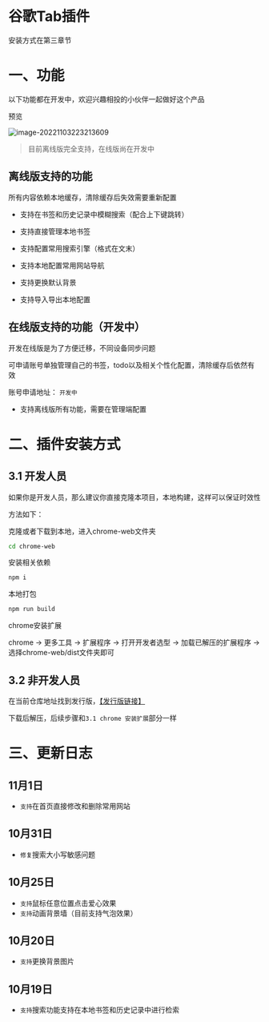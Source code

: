 # 谷歌Tab插件

安装方式在第三章节

# 一、功能

以下功能都在开发中，欢迎兴趣相投的小伙伴一起做好这个产品

预览

![image-20221103223213609](D:\Code\chrome-navigation-plugin\images\效果图.png)

> 目前离线版完全支持，在线版尚在开发中

## 离线版支持的功能

所有内容依赖本地缓存，清除缓存后失效需要重新配置

* 支持在书签和历史记录中模糊搜索（配合上下键跳转）

* 支持直接管理本地书签
* 支持配置常用搜索引擎（格式在文末）
* 支持本地配置常用网站导航
* 支持更换默认背景
* 支持导入导出本地配置

## 在线版支持的功能（开发中）

开发在线版是为了方便迁移，不同设备同步问题

可申请账号单独管理自己的书签，todo以及相关个性化配置，清除缓存后依然有效

账号申请地址： `开发中`

* 支持离线版所有功能，需要在管理端配置

# 二、插件安装方式

## 3.1 开发人员

如果你是开发人员，那么建议你直接克隆本项目，本地构建，这样可以保证时效性

方法如下：

克隆或者下载到本地，进入chrome-web文件夹

```bash
cd chrome-web
```

安装相关依赖

```bash
npm i
```

本地打包

```bash
npm run build
```

chrome安装扩展

chrome -> 更多工具 -> 扩展程序 -> 打开开发者选型 -> 加载已解压的扩展程序 -> 选择chrome-web/dist文件夹即可

## 3.2 非开发人员

在当前仓库地址找到发行版，[【发行版链接】](https://gitee.com/rambler1501719577/chrome-navigation-plugin/releases/tag/v1.0)

下载后解压，后续步骤和`3.1 chrome 安装扩展`部分一样

# 三、更新日志

## 11月1日

* `支持`在首页直接修改和删除常用网站

## 10月31日

* `修复`搜索大小写敏感问题

## 10月25日

* `支持`鼠标任意位置点击爱心效果
* `支持`动画背景墙（目前支持气泡效果）

## 10月20日

* `支持`更换背景图片

## 10月19日

* `支持`搜索功能支持在本地书签和历史记录中进行检索













